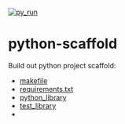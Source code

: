 [![py_run](https://github.com/Phatcm/python-scaffold/actions/workflows/main.yml/badge.svg)](https://github.com/Phatcm/python-scaffold/actions/workflows/main.yml)
# python-scaffold

Build out python project scaffold:
* [makefile](https://github.com/Phatcm/python-scaffold/blob/master/makefile)
* [requirements.txt](https://github.com/Phatcm/python-scaffold/blob/master/requirements.txt)
* [python_library](https://github.com/Phatcm/python-scaffold/tree/master/devopslib)
* [test_library](https://github.com/Phatcm/python-scaffold/blob/master/test_devopslib.py)
* 
